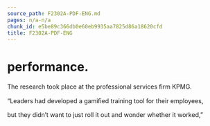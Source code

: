 ```yaml
---
source_path: F2302A-PDF-ENG.md
pages: n/a-n/a
chunk_id: e5be89c366db0e60eb9935aa7825d86a18620cfd
title: F2302A-PDF-ENG
---
```

# performance.

The research took place at the professional services ﬁrm KPMG.

“Leaders had developed a gamiﬁed training tool for their employees,

but they didn’t want to just roll it out and wonder whether it worked,”
